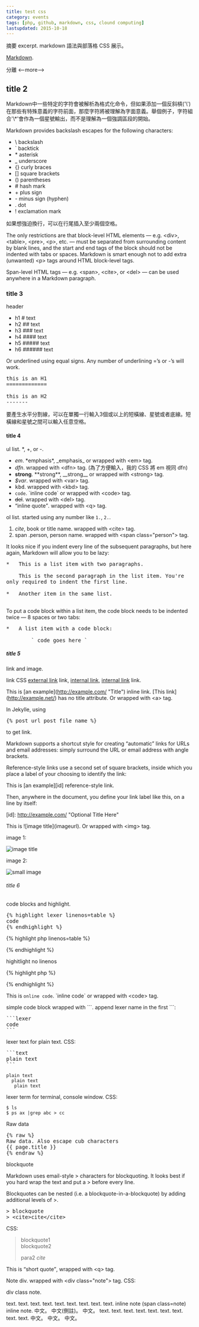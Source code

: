 ```yaml
---
title: test css
category: events
tags: [php, github, markdown, css, clound computing]
lastupdated: 2015-10-18
---
```


摘要 excerpt. markdown 語法與部落格 CSS 展示。

[Markdown](http://daringfireball.net/projects/markdown/syntax).

分離 <span>&lt;\-\-more\-\-&gt;</span>

<!--more-->

## title 2

Markdown中一些特定的字符會被解析為格式化命令，但如果添加一個反斜槓('\\')在那些有特殊意義的字符前面，那麼字符將被理解為字面意義。舉個例子，字符組合'\\*'會作為一個星號輸出，而不是理解為一個強調區段的開始。

Markdown provides backslash escapes for the following characters:

* \\   backslash
* \`   backtick
* \*   asterisk
* \_   underscore
* \{\}  curly braces
* \[\]  square brackets
* \(\)  parentheses
* \#   hash mark
* \+   plus sign
* \-   minus sign (hyphen)
* \.   dot
* \!   exclamation mark


如果想強迫換行，可以在行尾插入至少兩個空格。

The only restrictions are that block-level HTML elements — e.g. \<div\>, \<table\>, \<pre\>, \<p\>, etc. — must be separated from surrounding content by blank lines, and the start and end tags of the block should not be indented with tabs or spaces. Markdown is smart enough not to add extra (unwanted) \<p\> tags around HTML block-level tags.

Span-level HTML tags — e.g. \<span\>, \<cite\>, or \<del\> — can be used anywhere in a Markdown paragraph.

### title 3

header

* h1 # text
* h2 ## text
* h3 ### text
* h4 #### text
* h5 ##### text
* h6 ###### text

Or underlined using equal signs. Any number of underlining =’s or -’s will work.

<pre>
this is an H1
=============

this is an H2
-------
</pre>

要產生水平分割線，可以在單獨一行輸入3個或以上的短橫線、星號或者底線。短橫線和星號之間可以輸入任意空格。

#### title 4

ul list. *, +, or -.

* <em>em</em>. \*emphasis\*, \_emphasis\_ or wrapped with \<em\> tag.
* <dfn>dfn</dfn>. wrapped with \<dfn\> tag. (為了方便輸入，我的 CSS 將 em 視同 dfn)
* <strong>strong</strong>.  \*\*strong\*\*, \_\_strong\_\_ or wrapped with \<strong\> tag.
* <var>$var</var>. wrapped with \<var\> tag.
* <kbd>kbd</kbd>. wrapped with \<kbd\> tag.
* <code>code</code>. \`inline code\` or wrapped with \<code\> tag.
* <del>del</del>. wrapped with \<del\> tag.
* <q>inline quote</q>. wrapped with \<q\> tag.

ol list. started using any number like `1.`, `2.`.

1. <cite>cite</cite>, book or title name. wrapped with \<cite\> tag.
2. <span class="person">span .person</span>, person name. wrapped with \<span class="person"\> tag.

It looks nice if you indent every line of the subsequent paragraphs, but here again, Markdown will allow you to be lazy:

<pre>
*   This is a list item with two paragraphs.

    This is the second paragraph in the list item. You're
only required to indent the first line.

*   Another item in the same list.

</pre>

To put a code block within a list item, the code block needs to be indented twice — 8 spaces or two tabs:

<pre>
*   A list item with a code block:

        ` code goes here `
</pre>

##### title 5

link and image.

link CSS <a href="http://www.google.com/">external link</a> link, <a href="http://rocksaying.tw/">internal link</a>, <a href="/archives/234">internal link</a> link.

This is \[an example\](http://example.com/ "Title") inline link. \[This link\](http://example.net/) has no title attribute. Or wrapped with \<a\> tag.

In Jekylle, using 
<pre>
&lcub;&percnt; post_url post_file_name &percnt;&rcub;
</pre> 
to get link.

Markdown supports a shortcut style for creating “automatic” links for URLs and email addresses: simply surround the URL or email address with angle brackets.

Reference-style links use a second set of square brackets, inside which you place a label of your choosing to identify the link:

This is \[an example\]\[id\] reference-style link.

Then, anywhere in the document, you define your link label like this, on a line by itself:

\[id\]: http://example.com/  "Optional Title Here"

This is \!\[image title\](imageurl). Or wrapped with \<img\> tag.

image 1:

![image title](/assets/images/library.jpg)

image 2:

![small image](/images/Debian8_language.png)

###### title 6

code blocks and highlight.

<pre>
&lcub;&percnt; highlight lexer linenos=table &percnt;&rcub;
code
&lcub;&percnt; endhighlight &percnt;&rcub;
</pre>

{% highlight php linenos=table %}
<?php
echo "Hello $name\n";
echo "Hello $name\n";
echo "Hello $name\n";
echo "Hello $name\n";
echo "Hello $name\n";
echo "Hello $name\n";
echo "Hello $name\n";
echo "Hello $name\n";
echo "Hello $name\n";
?>
{% endhighlight %}

highitlight no linenos

{% highlight php %}

<?php
echo "Hello $name\n";
?>

{% endhighlight %}

This is `online code`. &#96;inline code&#96; or wrapped with \<code\> tag.

simple code block wrapped with &#96;&#96;&#96;. append lexer name in the first &#96;&#96;&#96;:

<pre>
```lexer
code
```
</pre>

lexer text for plain text. CSS:

<pre>
```text
plain text
```
</pre>

```text
plain text
  plain text
   plain text

```

lexer term for terminal, console window. CSS:

~~~term
$ ls
$ ps ax |grep abc > cc

~~~

Raw data

<pre>
&lcub;% raw %&rcub;
Raw data. Also escape cub characters
{{ page.title }}
&lcub;% endraw %&rcub;
</pre>

blockquote

Markdown uses email-style \> characters for blockquoting. It looks best if you hard wrap the text and put a \> before every line.

Blockquotes can be nested (i.e. a blockquote-in-a-blockquote) by adding additional levels of \>.

<pre>
&gt; blockquote
&gt; &lt;cite&gt;cite&lt;/cite&gt;
</pre>

CSS:

> blockquote1  
> blockquote2
>
> para2
> <cite>cite</cite>

This is <q>short quote</q>, wrapped with \<q\> tag.

Note div. wrapped with \<div class="note"\> tag. CSS:

<div class="note">
div class note.
</div>

text. text. text. text. text. text. text. text. text.
inline note (<span class="note">span class=note</span>) inline note.
中文。 中文(<span class="note">側註</span>)。 中文。
text. text. text. text. text. text. text. text. text.
中文。 中文。 中文。
